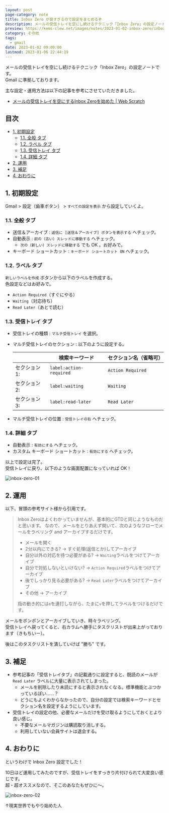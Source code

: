 ```yaml
---
layout: post
page-category: note
title: Inbox Zero が良すぎるので設定をまとめるぞ
description: メールの受信トレイを空にし続けるテクニック「Inbox Zero」の設定ノートです。
preview: https://kems-clew.net/images/notes/2023-01-02-inbox-zero/inbox-zero-01.jpg
category: その他
tags:
  - gmail
date: 2023-01-02 09:00:00
lastmod: 2023-01-06 22:44:19
---
```


メールの受信トレイを空にし続けるテクニック「Inbox Zero」の設定ノートです。  
Gmail に準拠しております。

主な設定・運用方法は以下の記事を参考にさせていただきました。

- [メールの受信トレイを空にするInbox Zeroを始めた \| Web Scratch](https://efcl.info/2022/12/23/inbox-zero/)

<!-- omit in toc -->
## 目次

- [1. 初期設定](#1-初期設定)
    - [1.1. 全般 タブ](#11-全般-タブ)
    - [1.2. ラベル タブ](#12-ラベル-タブ)
    - [1.3. 受信トレイ タブ](#13-受信トレイ-タブ)
    - [1.4. 詳細 タブ](#14-詳細-タブ)
- [2. 運用](#2-運用)
- [3. 補足](#3-補足)
- [4. おわりに](#4-おわりに)

## 1. 初期設定

Gmail > 設定（歯車ボタン） > `すべての設定を表示` から設定していくよ。

### 1.1. 全般 タブ

- 送信＆アーカイブ : `返信に [送信＆アーカイブ] ボタンを表示する` へチェック。
- 自動表示 : `前の（古い）スレッドに移動する` へチェック。
    - `次の（新しい）スレッドに移動する` でも OK 。お好みで。
- キーボード ショートカット : `キーボード ショートカット ON` へチェック。

### 1.2. ラベル タブ

`新しいラベルを作成` ボタンから以下のラベルを作成する。  
色設定などはお好みで。

- `Action Required`（すぐにやる）
- `Waiting`（対応待ち）
- `Read Later`（あとで読む）

### 1.3. 受信トレイ タブ

- 受信トレイの種類 : `マルチ受信トレイ` を選択。
- マルチ受信トレイのセクション : 以下のように設定する。

    |               | 検索キーワード          | セクション名（省略可） |
    |---------------|-------------------------|------------------------|
    | セクション 1: | `label:action-required` | `Action Required`      |
    | セクション 2: | `label:waiting`         | `Waiting`              |
    | セクション 3: | `label:read-later`      | `Read Later`           |

- マルチ受信トレイの位置 : `受信トレイの右` へチェック。

### 1.4. 詳細 タブ

- 自動表示 : `有効にする` へチェック。
- カスタム キーボード ショートカット : `有効にする` へチェック。

以上で設定は完了。  
受信トレイに戻り、以下のような画面配置になっていれば OK！

![inbox-zero-01](/images/notes/2023-01-02-inbox-zero/inbox-zero-01.jpg)

## 2. 運用

以下、冒頭の参考サイト様から引用です。

>
> Inbox Zeroはよくわかっていませんが、基本的にGTDと同じようなものだと思います。 なので、メールをとりあえず開いて、次のようなフローでメールをラベリング and アーカイブするだけです。
>
> - メールを開く
> - 2分以内にできる? → すぐ処理(返信とか)してアーカイブ
> - 自分以外の対応を待つ必要がある? → `Waiting`ラベルをつけてアーカイブ
> - 自分で対処しないといけない? → `Action Required`ラベルをつけてアーカイブ
> - 後でしっかり見る必要がある? → `Read Later`ラベルをつけてアーカイブ
> - その他 → アーカイブ
>
> 指の動き的には`e`を連打しながら、たまに`v`を押してラベルをつけるだけです。

メールをポンポンとアーカイブしていき、時々ラベリング。  
受信トレイへ戻ってくると、右カラムへ勝手にタスクリストが出来上がっております（きもちいー）。

後はこのタスクリストを潰していけば "勝ち" です。

## 3. 補足

- 参考記事の「受信トレイタブ」の記載通りに設定すると、既読のメールが `Read Later` ラベルに大量に表示されてしまった。
    - メールを削除したり未読にすると表示されなくなる。標準機能とぶつかっているぽい……？
    - どうにもよくわからなかったので、自分の設定では検索キーワードとセクション名を設定するようにしています。
- 受信トレイの設定の他、必要なメールだけを受け取るようにしておくとより良い感じ。
    - 不要なメールマガジンは購読取り消しする。
    - 利用していない会員サイトは退会する。

## 4. おわりに

というわけで Inbox Zero 設定でした！  

10日ほど運用してみたのですが、受信トレイをすっきり片付けられて大変良い感じです。  
超・超オススメなので、そこのあなたもぜひに～。

![inbox-zero-02](/images/notes/2023-01-02-inbox-zero/inbox-zero-02.jpg)

↑現実世界でもやり始めた人
